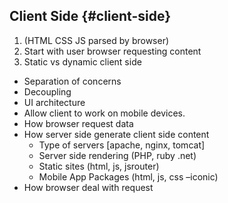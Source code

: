 ## Client Side {#client-side}

1. (HTML CSS JS parsed by browser)
1. Start with user browser requesting content
1. Static vs dynamic client side

* Separation of concerns
* Decoupling
* UI architecture
* Allow client to work on mobile devices.
* How browser request data
* How server side generate client side content
  * Type of servers [apache, nginx, tomcat]
  * Server side rendering (PHP, ruby .net)
  * Static sites (html, js, jsrouter)
  * Mobile App Packages (html, js, css –iconic)
* How browser deal with request